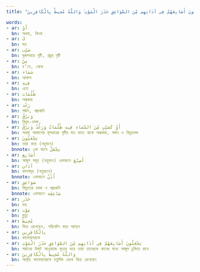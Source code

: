 ```yaml
---
title: "أَوْ كَصَيِّبٍ مِّنَ السَّمَاءِ فِيهِ ظُلُمَاتٌ وَرَعْدٌ وَبَرْقٌ يَجْعَلُونَ أَصَابِعَهُمْ فِي آذَانِهِم مِّنَ الصَّوَاعِقِ حَذَرَ الْمَوْتِ ۚ وَاللَّهُ مُحِيطٌ بِالْكَافِرِينَ"

words:
- ar: أَوْ
  bn: অথবা, কিংবা
- ar: كَ
  bn: মত
- ar: صَيِّب
  bn: মুজলধারে বৃষ্টি, প্রচুর বৃষ্টি
- ar: مِنْ
  bn: হ’তে, থেকে
- ar: سَمَاء
  bn: আকাশ
- ar: فِيهِ
  bn: এতে
- ar: ظُلُمَات
  bn: অন্ধকার
- ar: رَعْد
  bn: গর্জন, বজ্রধ্বনি
- ar: وَبَرْقٌ
  bn: বিদ্যুৎ-চমক,
- ar: أَوْ كَصَيِّبٍ مِّنَ السَّمَاءِ فِيهِ ظُلُمَاتٌ وَرَعْدٌ وَبَرْقٌ
  bn: অথবা আকাশের মূলধারের বৃষ্টির মত যাতে থাকে অন্ধকার, গর্জন ও বিদ্যুচমক
- ar: يَجْعَلُونَ
  bn: তারা করে (বহুবচন)
  bnnote: এক বচনে يَجْعَلُ
- ar: أَصَابِع
  bn: আঙ্গুল সমূহ (বহুবচন) একবচনে أَصِبْعَ
- ar: آذَان
  bn: কানসমূহ (বহুবচনে)
  bnnote: একবচনে اُذْنٌ
- ar: صَوَاعِق
  bn: বিদ্যুতের চমক ও বজ্রধ্বনি
  bnnote: একবচনে صَاعِقَة
- ar: حَذَر
  bn: ভয়
- ar: مَوْت
  bn: মৃত্যু
- ar: مُحِيطٌ
  bn: ঘিরে রেখেছেন, পরিবেষ্টন করে আছেন
- ar: بِالْكَافِرِين
  bn: কাফেরদেরকে
- ar: يَجْعَلُونَ أَصَابِعَهُمْ فِي آذَانِهِم مِّنَ الصَّوَاعِقِ حَذَرَ الْمَوْتِ
  bn: গর্জনের বিকট আওয়াজে মৃত্যর ভয়ে তারা তাদেরকে কানের মধ্যে আঙ্গুল ঢুকিয়ে রাখে
- ar: وَاللَّهُ مُحِيطٌ بِالْكَافِرِينَ
  bn: আল্লাহ কাফেরদেরকে চতুর্দিক থেকে ঘিরে রেখেছেন
---
```

